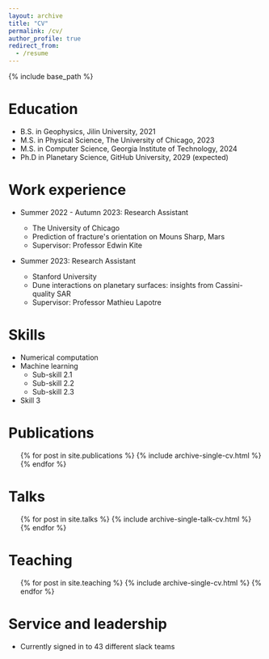 ```yaml
---
layout: archive
title: "CV"
permalink: /cv/
author_profile: true
redirect_from:
  - /resume
---
```


{% include base_path %}

Education
======
* B.S. in Geophysics, Jilin University, 2021
* M.S. in Physical Science, The University of Chicago, 2023
* M.S. in Computer Science, Georgia Institute of Technology, 2024
* Ph.D in Planetary Science, GitHub University, 2029 (expected)

Work experience
======
* Summer 2022 - Autumn 2023: Research Assistant
  * The University of Chicago
  * Prediction of fracture's orientation on Mouns Sharp, Mars
  * Supervisor: Professor Edwin Kite

* Summer 2023: Research Assistant
  * Stanford University
  * Dune interactions on planetary surfaces: insights from Cassini-quality SAR
  * Supervisor: Professor Mathieu Lapotre
  
Skills
======
* Numerical computation
* Machine learning
  * Sub-skill 2.1
  * Sub-skill 2.2
  * Sub-skill 2.3
* Skill 3

Publications
======
  <ul>{% for post in site.publications %}
    {% include archive-single-cv.html %}
  {% endfor %}</ul>
  
Talks
======
  <ul>{% for post in site.talks %}
    {% include archive-single-talk-cv.html %}
  {% endfor %}</ul>
  
Teaching
======
  <ul>{% for post in site.teaching %}
    {% include archive-single-cv.html %}
  {% endfor %}</ul>
  
Service and leadership
======
* Currently signed in to 43 different slack teams
